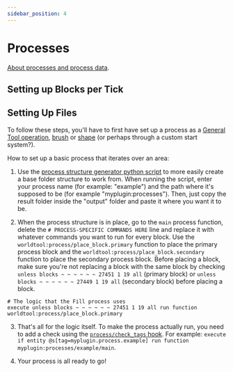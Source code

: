 ```yaml
---
sidebar_position: 4
---
```


# Processes

[About processes and process data](../technical/processes).

## Setting up Blocks per Tick


## Setting Up Files

To follow these steps, you'll have to first have set up a process as a [General Tool operation](general-tool-operations), [brush](brushes) or [shape](shapes) (or perhaps through a custom start system?).

How to set up a basic process that iterates over an area:

1. Use the [process structure generator python script](https://github.com/Ellivers/WorldTool/blob/master/other%20stuff/process_folder_generator.py) to more easily create a base folder structure to work from. When running the script, enter your process name (for example: "example") and the path where it's supposed to be (for example "myplugin:processes"). Then, just copy the result folder inside the "output" folder and paste it where you want it to be.

2. When the process structure is in place, go to the `main` process function, delete the `# PROCESS-SPECIFIC COMMANDS HERE` line and replace it with whatever commands you want to run for every block. Use the `worldtool:process/place_block.primary` function to place the primary process block and the `worldtool:process/place_block.secondary` function to place the secondary process block. Before placing a block, make sure you're not replacing a block with the same block by checking `unless blocks ~ ~ ~ ~ ~ ~ 27451 1 19 all` (primary block) or `unless blocks ~ ~ ~ ~ ~ ~ 27449 1 19 all` (secondary block) before placing a block.
  ```mcfunction
  # The logic that the Fill process uses
  execute unless blocks ~ ~ ~ ~ ~ ~ 27451 1 19 all run function worldtool:process/place_block.primary
  ```

3. That's all for the logic itself. To make the process actually run, you need to add a check using the [`process/check_tags` hook](hooks#processcheck_tags). For example: `execute if entity @s[tag=myplugin.process.example] run function myplugin:processes/example/main`.

4. Your process is all ready to go!
